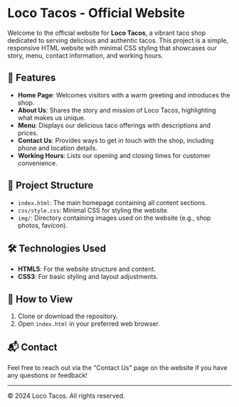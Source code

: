 # Loco Tacos - Official Website

Welcome to the official website for **Loco Tacos**, a vibrant taco shop dedicated to serving delicious and authentic tacos. This project is a simple, responsive HTML website with minimal CSS styling that showcases our story, menu, contact information, and working hours.

## 🚀 Features

- **Home Page**: Welcomes visitors with a warm greeting and introduces the shop.
- **About Us**: Shares the story and mission of Loco Tacos, highlighting what makes us unique.
- **Menu**: Displays our delicious taco offerings with descriptions and prices.
- **Contact Us**: Provides ways to get in touch with the shop, including phone and location details.
- **Working Hours**: Lists our opening and closing times for customer convenience.

## 📂 Project Structure

- `index.html`: The main homepage containing all content sections.
- `css/style.css`: Minimal CSS for styling the website.
- `img/`: Directory containing images used on the website (e.g., shop photos, favicon).

## 🛠️ Technologies Used

- **HTML5**: For the website structure and content.
- **CSS3**: For basic styling and layout adjustments.

## 📄 How to View

1. Clone or download the repository.
2. Open `index.html` in your preferred web browser.

## 📬 Contact

Feel free to reach out via the "Contact Us" page on the website if you have any questions or feedback!

---

&copy; 2024 Loco Tacos. All rights reserved.
